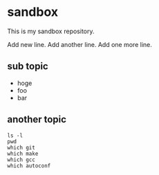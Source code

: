 # sandbox

This is my sandbox repository.

Add new line.
Add another line.
Add one more line.

## sub topic

- hoge
- foo
- bar

## another topic

```shell
ls -l
pwd
which git
which make
which gcc
which autoconf
```
